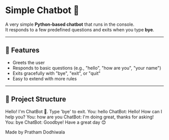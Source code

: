 # Simple Chatbot 🤖

A very simple **Python-based chatbot** that runs in the console.  
It responds to a few predefined questions and exits when you type **bye**.

---

## 🚀 Features
- Greets the user
- Responds to basic questions (e.g., "hello", "how are you", "your name")
- Exits gracefully with "bye", "exit", or "quit"
- Easy to extend with more rules

---

## 📂 Project Structure

Hello! I'm ChatBot 🤖. Type 'bye' to exit.
You: hello
ChatBot: Hello! How can I help you?
You: how are you
ChatBot: I'm doing great, thanks for asking!
You: bye
ChatBot: Goodbye! Have a great day 😊

Made by Pratham Dodhiwala
